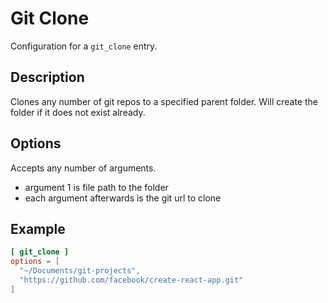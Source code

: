 # Git Clone

Configuration for a `git_clone` entry.

## Description

Clones any number of git repos to a specified parent folder. Will create the folder if it does not exist already.

## Options

Accepts any number of arguments.
- argument 1 is file path to the folder
- each argument afterwards is the git url to clone

## Example

```toml
[ git_clone ]
options = [
  "~/Documents/git-projects",
  "https://github.com/facebook/create-react-app.git"
]
```
